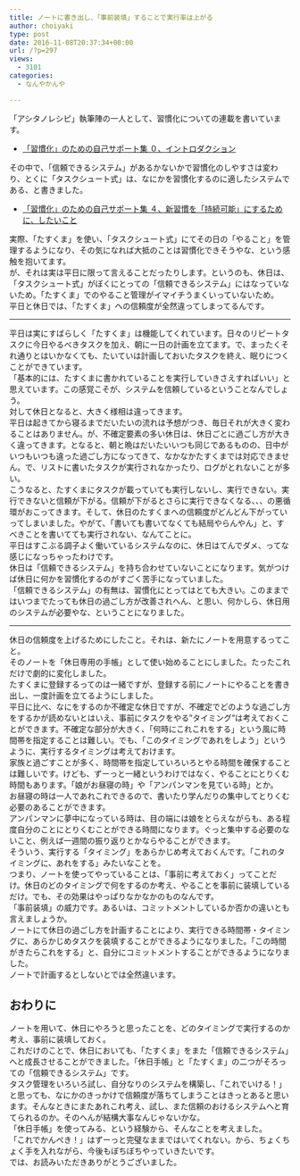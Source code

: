 ```yaml
---
title: ノートに書き出し、「事前装填」することで実行率は上がる
author: choiyaki
type: post
date: 2016-11-08T20:37:34+00:00
url: /?p=297
views:
  - 3101
categories:
  - なんやかんや

---
```

「アシタノレシピ」執筆陣の一人として、習慣化についての連載を書いています。

  * [「習慣化」のための自己サポート集 ０、イントロダクション][1]

その中で、「信頼できるシステム」があるかないかで習慣化のしやすさは変わり、とくに「タスクシュート式」は、なにかを習慣化するのに適したシステムである、と書きました。

  * [「習慣化」のための自己サポート集 ４、新習慣を「持続可能」にするために、したいこと][2]

実際、「たすくま」を使い、「タスクシュート式」にてその日の「やること」を管理するようになり、その気になれば大抵のことは習慣化できそうやな、という感触を抱いてます。  
が、それは実は平日に限って言えることだったりします。というのも、休日は、「タスクシュート式」がぼくにとっての「信頼できるシステム」にはなっていないため。「たすくま」でのやること管理がイマイチうまくいっていないため。  
平日と休日では、「たすくま」への信頼度が全然違ってしまってるんです。

* * *

平日は実にすばらしく「たすくま」は機能してくれています。日々のリピートタスクに今日やるべきタスクを加え、朝に一日の計画を立てます。で、まったくそれ通りとはいかなくても、たいていは計画しておいたタスクを終え、眠りにつくことができています。  
「基本的には、たすくまに書かれていることを実行していきさえすればいい」と思えています。この感覚こそが、システムを信頼しているということなんでしょう。  
対して休日となると、大きく様相は違ってきます。  
平日は起きてから寝るまでだいたいの流れは予想がつき、毎日それが大きく変わることはありません。が、不確定要素の多い休日は、休日ごとに過ごし方が大きく違ってきます。となると、朝と晩はだいたいいつも同じであるものの、日中がいつもいつも違った過ごし方になってきて、なかなかたすくまでは対応できません。で、リストに書いたタスクが実行されなかったり、ログがとれないことが多い。  
こうなると、たすくまにタスクが載っていても実行しないし、実行できない。実行できないと信頼が下がる。信頼が下がるとさらに実行できなくなる、、、の悪循環がおこってきます。そして、休日のたすくまへの信頼度がどんどん下がっていってしまいました。やがて、「書いても書いてなくても結局やらんやん」と、すべきことを書いてても実行されない、なんてことに。  
平日はすこぶる調子よく働いているシステムなのに、休日はてんでダメ、ってな感じになっちゃったわけです。  
休日は「信頼できるシステム」を持ち合わせていないことになります。気がつけば休日に何かを習慣化するのがすごく苦手になっていました。  
「信頼できるシステム」の有無は、習慣化にとってはとても大きい。このままではいつまでたっても休日の過ごし方が改善されへん、と思い、何かしら、休日用のシステムが必要やな、ということになりました。

* * *

休日の信頼度を上げるためにしたこと。それは、新たにノートを用意するってこと。  
そのノートを「休日専用の手帳」として使い始めることにしました。たったこれだけで劇的に変化しました。  
たすくまに登録するってのは一緒ですが、登録する前にノートにやることを書き出し、一度計画を立てるようにしました。  
平日に比べ、なにをするのか不確定な休日ですが、不確定でどのような過ごし方をするかが読めないとはいえ、事前にタスクをやる”タイミング”は考えておくことができます。不確定な部分が大きく、「何時にこれこれをする」という風に時間帯を指定することは難しい。でも、「このタイミングであれをしよう」というように、実行するタイミングは考えておけます。  
家族と過ごすことが多く、時間帯を指定していろいろとやる時間を確保することは難しいです。けども、ずーっと一緒というわけではなく、やることにとりくむ時間もあります。「娘がお昼寝の時」や「アンパンマンを見ている時」とか。  
お昼寝の時は一人であれこれできるので、書いたり学んだりの集中してとりくむ必要のあることができます。  
アンパンマンに夢中になっている時は、目の端には娘をとらえながらも、ある程度自分のことにとりくむことができる時間になります。ぐっと集中する必要のないこと、例えば一週間の振り返りとかならやることができます。  
そういう、実行する「タイミング」をあらかじめ考えておくんです。「これのタイミングに、あれをする」みたいなことを。  
つまり、ノートを使ってやっていることは、「事前に考えておく」ってことだけ。休日のどのタイミングで何をするのか考え、やることを事前に装填しているだけ。でも、その効果はやっぱりなかなかのものなんです。  
「事前装填」の威力です。あるいは、コミットメントしているか否かの違いとも言えましょうか。  
ノートにて休日の過ごし方を計画することにより、実行できる時間帯・タイミングに、あらかじめタスクを装填することができるようになりました。「この時間がきたらこれをする」と、自分にコミットメントすることができるようになりました。  
ノートで計画するとしないとでは全然違います。

## おわりに

ノートを用いて、休日にやろうと思ったことを、どのタイミングで実行するのか考え、事前に装填しておく。  
これだけのことで、休日においても、「たすくま」をまた「信頼できるシステム」へと成長させることができました。「休日手帳」と「たすくま」の二つがそろっての「信頼できるシステム」です。  
タスク管理をいろいろ試し、自分なりのシステムを構築し、「これでいける！」と思っても、なにかのきっかけで信頼度が落ちてしまうことはきっとあると思います。そんなときにまたあれこれ考え、試し、また信頼のおけるシステムへと育てられるのか。そのへんが結構大事なんじゃないかな。  
「休日手帳」を使ってみる、という経験から、そんなことを考えました。  
「これでかんぺき！」はずーっと完璧なままではいてくれない。から、ちょくちょく手を入れながら、今後もぼちぼちやっていきたいです。  
では、お読みいただきありがとうございました。

 [1]: http://www.ashi-tano.jp/?p=10107
 [2]: http://www.ashi-tano.jp/?p=10557